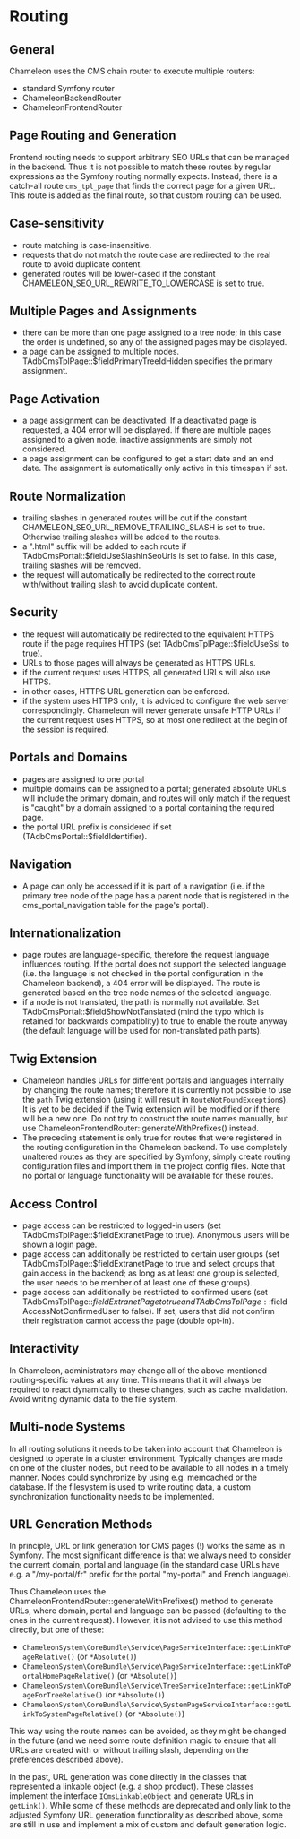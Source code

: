 # Routing

## General

Chameleon uses the CMS chain router to execute multiple routers:

- standard Symfony router
- ChameleonBackendRouter
- ChameleonFrontendRouter

## Page Routing and Generation

Frontend routing needs to support arbitrary SEO URLs that can be managed in the backend. Thus it is not possible to match these routes by regular expressions as the Symfony routing normally expects. Instead, there is a catch-all route `cms_tpl_page` that finds the correct page for a given URL. This route is added as the final route, so that custom routing can be used.

## Case-sensitivity

- route matching is case-insensitive.
- requests that do not match the route case are redirected to the real route to avoid duplicate content.
- generated routes will be lower-cased if the constant CHAMELEON_SEO_URL_REWRITE_TO_LOWERCASE is set to true.

## Multiple Pages and Assignments

- there can be more than one page assigned to a tree node; in this case the order is undefined, so any of the assigned pages may be displayed.
- a page can be assigned to multiple nodes. TAdbCmsTplPage::$fieldPrimaryTreeIdHidden specifies the primary assignment.

## Page Activation

- a page assignment can be deactivated. If a deactivated page is requested, a 404 error will be displayed. If there are multiple pages assigned to a given node, inactive assignments are simply not considered.
- a page assignment can be configured to get a start date and an end date. The assignment is automatically only active in this timespan if set.

## Route Normalization

- trailing slashes in generated routes will be cut if the constant CHAMELEON_SEO_URL_REMOVE_TRAILING_SLASH is set to true. Otherwise trailing slashes will be added to the routes.
- a ".html" suffix will be added to each route if TAdbCmsPortal::$fieldUseSlashInSeoUrls is set to false. In this case, trailing slashes will be removed.
- the request will automatically be redirected to the correct route with/without trailing slash to avoid duplicate content.

## Security

- the request will automatically be redirected to the equivalent HTTPS route if the page requires HTTPS (set TAdbCmsTplPage::$fieldUseSsl to true).
- URLs to those pages will always be generated as HTTPS URLs.
- if the current request uses HTTPS, all generated URLs will also use HTTPS.
- in other cases, HTTPS URL generation can be enforced.
- if the system uses HTTPS only, it is adviced to configure the web server correspondingly. Chameleon will never generate unsafe HTTP URLs if the current request uses HTTPS, so at most one redirect at the begin of the session is required.

## Portals and Domains

- pages are assigned to one portal
- multiple domains can be assigned to a portal; generated absolute URLs will include the primary domain, and routes will only match if the request is "caught" by a domain assigned to a portal containing the required page.
- the portal URL prefix is considered if set (TAdbCmsPortal::$fieldIdentifier).

## Navigation

- A page can only be accessed if it is part of a navigation (i.e. if the primary tree node of the page has a parent node that is registered in the cms_portal_navigation table for the page's portal).

## Internationalization

- page routes are language-specific, therefore the request language influences routing. If the portal does not support the selected language (i.e. the language is not checked in the portal configuration in the Chameleon backend), a 404 error will be displayed. The route is generated based on the tree node names of the selected language.
- if a node is not translated, the path is normally not available. Set TAdbCmsPortal::$fieldShowNotTanslated (mind the typo which is retained for backwards compatiblity) to true to enable the route anyway (the default language will be used for non-translated path parts).

## Twig Extension

- Chameleon handles URLs for different portals and languages internally by changing the route names; therefore it is currently not possible to use the `path` Twig extension (using it will result in `RouteNotFoundException`s). It is yet to be decided if the Twig extension will be modified or if there will be a new one. Do not try to construct the route names manually, but use ChameleonFrontendRouter::generateWithPrefixes() instead.
- The preceding statement is only true for routes that were registered in the routing configuration in the Chameleon backend. To use completely unaltered routes as they are specified by Symfony, simply create routing configuration files and import them in the project config files. Note that no portal or language functionality will be available for these routes.

## Access Control

- page access can be restricted to logged-in users (set TAdbCmsTplPage::$fieldExtranetPage to true). Anonymous users will be shown a login page.
- page access can additionally be restricted to certain user groups (set TAdbCmsTplPage::$fieldExtranetPage to true and select groups that gain access in the backend; as long as at least one group is selected, the user needs to be member of at least one of these groups).
- page access can additionally be restricted to confirmed users (set TAdbCmsTplPage::$fieldExtranetPage to true and TAdbCmsTplPage::$fieldAccessNotConfirmedUser to false). If set, users that did not confirm their registration cannot access the page (double opt-in).

## Interactivity

In Chameleon, administrators may change all of the above-mentioned routing-specific values at any time. This means that it will always be required to react dynamically to these changes, such as cache invalidation. Avoid writing dynamic data to the file system.

## Multi-node Systems

In all routing solutions it needs to be taken into account that Chameleon is designed to operate in a cluster environment. Typically changes are made on one of the cluster nodes, but need to be available to all nodes in a timely manner. Nodes could synchronize by using e.g. memcached or the database. If the filesystem is used to write routing data, a custom synchronization functionality needs to be implemented.

## URL Generation Methods

In principle, URL or link generation for CMS pages (!) works the same as in Symfony. The most significant difference is that we always need to consider the current domain, portal and language (in the standard case URLs have e.g. a "/my-portal/fr" prefix for the portal "my-portal" and French language).

Thus Chameleon uses the ChameleonFrontendRouter::generateWithPrefixes() method to generate URLs, where domain, portal and language can be passed (defaulting to the ones in the current request). However, it is not advised to use this method directly, but one of these:

- `ChameleonSystem\CoreBundle\Service\PageServiceInterface::getLinkToPageRelative()` (or `*Absolute()`)
- `ChameleonSystem\CoreBundle\Service\PageServiceInterface::getLinkToPortalHomePageRelative()` (or `*Absolute()`)
- `ChameleonSystem\CoreBundle\Service\TreeServiceInterface::getLinkToPageForTreeRelative()` (or `*Absolute()`)
- `ChameleonSystem\CoreBundle\Service\SystemPageServiceInterface::getLinkToSystemPageRelative()` (or `*Absolute()`)

This way using the route names can be avoided, as they might be changed in the future (and we need some route definition magic to ensure that all URLs are created with or without trailing slash, depending on the preferences described above).

In the past, URL generation was done directly in the classes that represented a linkable object (e.g. a shop product). These classes implement the interface `ICmsLinkableObject` and generate URLs in `getLink()`. While some of these methods are deprecated and only link to the adjusted Symfony URL generation functionality as described above, some are still in use and implement a mix of custom and default generation logic.